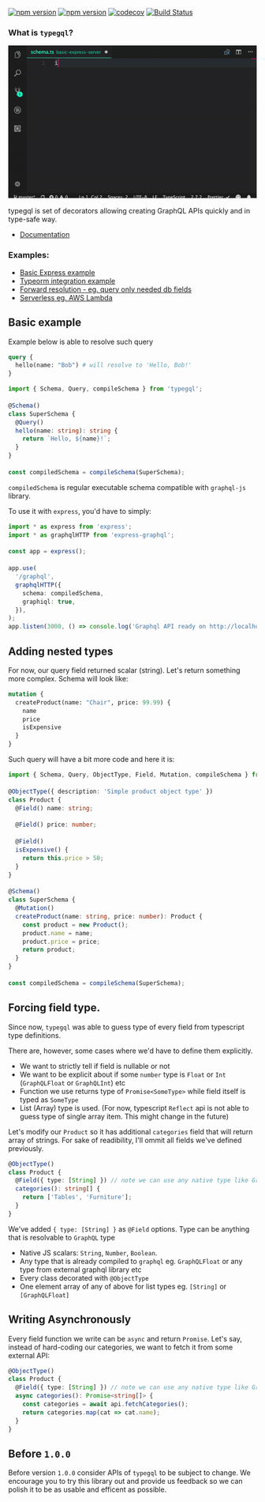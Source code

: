 [![npm version](https://badge.fury.io/js/typegql.svg)](https://badge.fury.io/js/typegql)
[![npm version](https://david-dm.org/prismake/typegql.svg)](https://david-dm.org/prismake/typegql)
[![codecov](https://codecov.io/gh/prismake/typegql/branch/master/graph/badge.svg)](https://codecov.io/gh/prismake/typegql)
[![Build Status](https://api.travis-ci.org/prismake/typegql.svg?branch=master)](https://travis-ci.org/prismake/typegql)

### What is `typegql`?

![demo](assets/demo.gif)

typegql is set of decorators allowing creating GraphQL APIs quickly and in type-safe way.

* [Documentation](https://prismake.github.io/typegql/)

### Examples:

* [Basic Express example](examples/basic-express-server)
* [Typeorm integration example](examples/typeorm-basic-integration)
* [Forward resolution - eg. query only needed db fields](examples/forward-resolution)
* [Serverless eg. AWS Lambda](examples/serverless)

## Basic example

Example below is able to resolve such query

```graphql
query {
  hello(name: "Bob") # will resolve to 'Hello, Bob!'
}
```

```typescript
import { Schema, Query, compileSchema } from 'typegql';

@Schema()
class SuperSchema {
  @Query()
  hello(name: string): string {
    return `Hello, ${name}!`;
  }
}

const compiledSchema = compileSchema(SuperSchema);
```

`compiledSchema` is regular executable schema compatible with `graphql-js` library.

To use it with `express`, you'd have to simply:

```typescript
import * as express from 'express';
import * as graphqlHTTP from 'express-graphql';

const app = express();

app.use(
  '/graphql',
  graphqlHTTP({
    schema: compiledSchema,
    graphiql: true,
  }),
);
app.listen(3000, () => console.log('Graphql API ready on http://localhost:3000/graphql'));
```

## Adding nested types

For now, our query field returned scalar (string). Let's return something more complex. Schema will look like:

```graphql
mutation {
  createProduct(name: "Chair", price: 99.99) {
    name
    price
    isExpensive
  }
}
```

Such query will have a bit more code and here it is:

```typescript
import { Schema, Query, ObjectType, Field, Mutation, compileSchema } from 'typegql';

@ObjectType({ description: 'Simple product object type' })
class Product {
  @Field() name: string;

  @Field() price: number;

  @Field()
  isExpensive() {
    return this.price > 50;
  }
}

@Schema()
class SuperSchema {
  @Mutation()
  createProduct(name: string, price: number): Product {
    const product = new Product();
    product.name = name;
    product.price = price;
    return product;
  }
}

const compiledSchema = compileSchema(SuperSchema);
```

## Forcing field type.

Since now, `typegql` was able to guess type of every field from typescript type definitions.

There are, however, some cases where we'd have to define them explicitly.

* We want to strictly tell if field is nullable or not
* We want to be explicit about if some `number` type is `Float` or `Int` (`GraphQLFloat` or `GraphQLInt`) etc
* Function we use returns type of `Promise<SomeType>` while field itself is typed as `SomeType`
* List (Array) type is used. (For now, typescript `Reflect` api is not able to guess type of single array item. This might change in the future)

Let's modify our `Product` so it has additional `categories` field that will return array of strings. For sake of readibility, I'll ommit all fields we've defined previously.

```typescript
@ObjectType()
class Product {
  @Field({ type: [String] }) // note we can use any native type like GraphQLString!
  categories(): string[] {
    return ['Tables', 'Furniture'];
  }
}
```

We've added `{ type: [String] }` as `@Field` options. Type can be anything that is resolvable to `GraphQL` type

* Native JS scalars: `String`, `Number`, `Boolean`.
* Any type that is already compiled to `graphql` eg. `GraphQLFloat` or any type from external graphql library etc
* Every class decorated with `@ObjectType`
* One element array of any of above for list types eg. `[String]` or `[GraphQLFloat]`

## Writing Asynchronously

Every field function we write can be `async` and return `Promise`. Let's say, instead of hard-coding our categories, we want to fetch it from some external API:

```typescript
@ObjectType()
class Product {
  @Field({ type: [String] }) // note we can use any native type like GraphQLString!
  async categories(): Promise<string[]> {
    const categories = await api.fetchCategories();
    return categories.map(cat => cat.name);
  }
}
```

## Before `1.0.0`

Before version `1.0.0` consider APIs of `typegql` to be subject to change. We encourage you to try this library out and provide us feedback so we can polish it to be as usable and efficent as possible.
